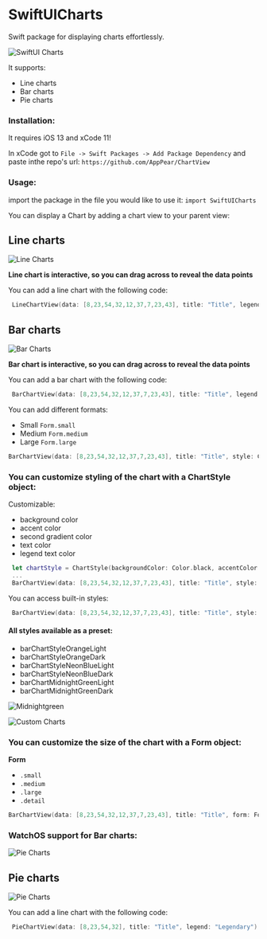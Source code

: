# SwiftUICharts

Swift package for displaying charts effortlessly.

![SwiftUI Charts](./showcase1.gif "SwiftUI Charts")

It supports:
* Line charts
* Bar charts
* Pie charts

### Installation:

It requires iOS 13 and xCode 11!

In xCode got to `File -> Swift Packages -> Add Package Dependency` and paste inthe repo's url: `https://github.com/AppPear/ChartView`

### Usage:

import the package in the file you would like to use it: `import SwiftUICharts`

You can display a Chart by adding a chart view to your parent view: 

## Line charts
![Line Charts](./showcase3.gif "Line Charts")

**Line chart is interactive, so you can drag across to reveal the data points**

You can add a line chart with the following code: 

```swift
 LineChartView(data: [8,23,54,32,12,37,7,23,43], title: "Title", legend: "Legendary") // legend is optional
```


## Bar charts
![Bar Charts](./showcase2.gif "Bar Charts")

**Bar chart is interactive, so you can drag across to reveal the data points**

You can add a bar chart with the following code: 

```swift
 BarChartView(data: [8,23,54,32,12,37,7,23,43], title: "Title", legend: "Legendary") // legend is optional
```

You can add different formats: 
* Small `Form.small`
* Medium  `Form.medium`
* Large `Form.large` 

 ```swift
 BarChartView(data: [8,23,54,32,12,37,7,23,43], title: "Title", style: ChartStyle(formSize: Form.small))
 ```
 
 ### You can customize styling of the chart with a ChartStyle object: 

Customizable: 
* background color
* accent color
* second gradient color
* text color
* legend text color

```swift
 let chartStyle = ChartStyle(backgroundColor: Color.black, accentColor: Colors.OrangeStart, secondGradientColor: Colors.OrangeEnd, chartFormSize: Form.medium, textColor: Color.white, legendTextColor: Color.white )
 ...
 BarChartView(data: [8,23,54,32,12,37,7,23,43], title: "Title", style: chartStyle)
```

You can access built-in styles: 
```swift
 BarChartView(data: [8,23,54,32,12,37,7,23,43], title: "Title", style: Styles.barChartMidnightGreen)
```
#### All styles available as a preset: 
* barChartStyleOrangeLight
* barChartStyleOrangeDark
* barChartStyleNeonBlueLight
* barChartStyleNeonBlueDark
* barChartMidnightGreenLight
* barChartMidnightGreenDark

![Midnightgreen](./midnightgreen.gif "Midnightgreen")

![Custom Charts](./showcase5.png "Custom Charts")


### You can customize the size of the chart with a Form object: 

**Form**
* `.small`
* `.medium`
* `.large`
* `.detail`

```swift
BarChartView(data: [8,23,54,32,12,37,7,23,43], title: "Title", form: Form.small)
```

### WatchOS support for Bar charts: 

![Pie Charts](./watchos1.png "Pie Charts")

## Pie charts
![Pie Charts](./showcase4.png "Pie Charts")

You can add a line chart with the following code: 

```swift
 PieChartView(data: [8,23,54,32], title: "Title", legend: "Legendary") // legend is optional
```

